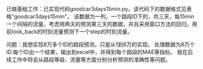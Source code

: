 已做基础工作：已实现代码goodcar3days15min.py。该代码下的数据格式见表格"goodcar3days15min"。
该数据为一列，一个路段ID下的，共三天，每15min一个间隔的流量，考虑用两天的预测第三天的数据，并且采用窗口方法的回归，用前look_back的时刻流量预测下一个step的时刻流量。

问题：我想实现8万多个ID的路段预测，只是从1到8万的实现。
处理数据为8万个ID.每个ID出一个结果，输出到excel中，并得到每个路段的MAE等指标。
我在后续工作中将会从路段等级、流量等方面分别分析预测的准确性等问题。

